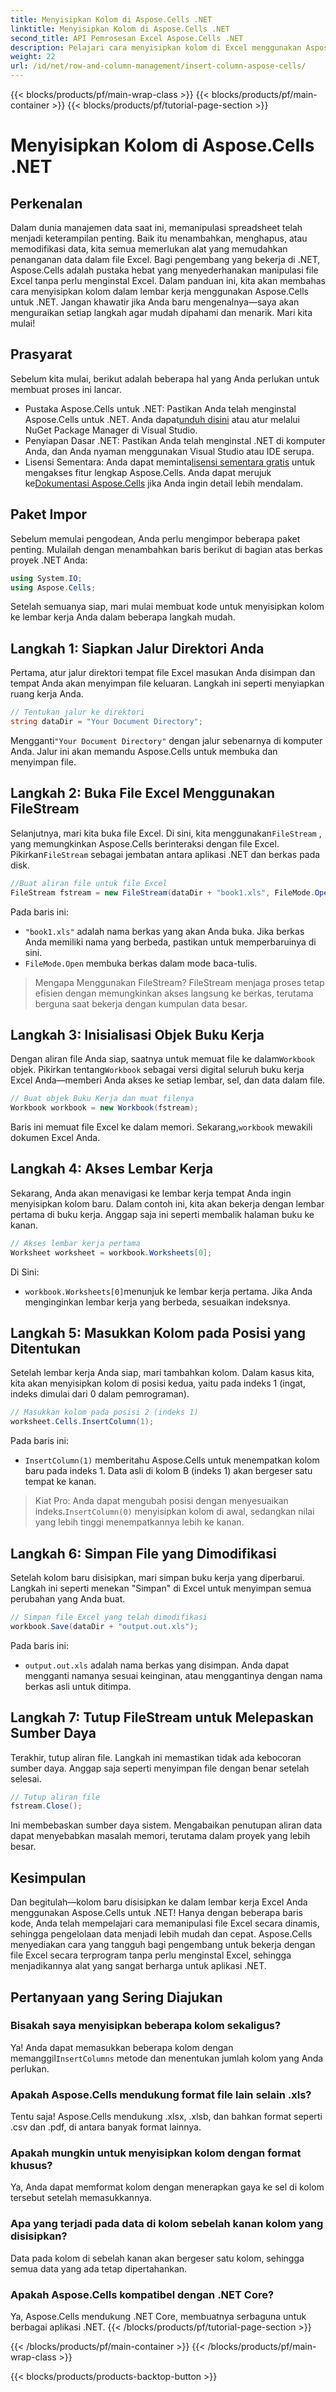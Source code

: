 ```yaml
---
title: Menyisipkan Kolom di Aspose.Cells .NET
linktitle: Menyisipkan Kolom di Aspose.Cells .NET
second_title: API Pemrosesan Excel Aspose.Cells .NET
description: Pelajari cara menyisipkan kolom di Excel menggunakan Aspose.Cells untuk .NET. Ikuti panduan langkah demi langkah kami yang mudah untuk menambahkan kolom baru dengan mudah. Sempurna untuk pengembang .NET.
weight: 22
url: /id/net/row-and-column-management/insert-column-aspose-cells/
---
```


{{< blocks/products/pf/main-wrap-class >}}
{{< blocks/products/pf/main-container >}}
{{< blocks/products/pf/tutorial-page-section >}}

# Menyisipkan Kolom di Aspose.Cells .NET

## Perkenalan
Dalam dunia manajemen data saat ini, memanipulasi spreadsheet telah menjadi keterampilan penting. Baik itu menambahkan, menghapus, atau memodifikasi data, kita semua memerlukan alat yang memudahkan penanganan data dalam file Excel. Bagi pengembang yang bekerja di .NET, Aspose.Cells adalah pustaka hebat yang menyederhanakan manipulasi file Excel tanpa perlu menginstal Excel. Dalam panduan ini, kita akan membahas cara menyisipkan kolom dalam lembar kerja menggunakan Aspose.Cells untuk .NET. Jangan khawatir jika Anda baru mengenalnya—saya akan menguraikan setiap langkah agar mudah dipahami dan menarik. Mari kita mulai!
## Prasyarat
Sebelum kita mulai, berikut adalah beberapa hal yang Anda perlukan untuk membuat proses ini lancar.
-  Pustaka Aspose.Cells untuk .NET: Pastikan Anda telah menginstal Aspose.Cells untuk .NET. Anda dapat[unduh disini](https://releases.aspose.com/cells/net/) atau atur melalui NuGet Package Manager di Visual Studio.
- Penyiapan Dasar .NET: Pastikan Anda telah menginstal .NET di komputer Anda, dan Anda nyaman menggunakan Visual Studio atau IDE serupa.
- Lisensi Sementara: Anda dapat meminta[lisensi sementara gratis](https://purchase.aspose.com/temporary-license/) untuk mengakses fitur lengkap Aspose.Cells.
 Anda dapat merujuk ke[Dokumentasi Aspose.Cells](https://reference.aspose.com/cells/net/) jika Anda ingin detail lebih mendalam.
## Paket Impor
Sebelum memulai pengodean, Anda perlu mengimpor beberapa paket penting. Mulailah dengan menambahkan baris berikut di bagian atas berkas proyek .NET Anda:
```csharp
using System.IO;
using Aspose.Cells;
```
Setelah semuanya siap, mari mulai membuat kode untuk menyisipkan kolom ke lembar kerja Anda dalam beberapa langkah mudah.
## Langkah 1: Siapkan Jalur Direktori Anda
Pertama, atur jalur direktori tempat file Excel masukan Anda disimpan dan tempat Anda akan menyimpan file keluaran. Langkah ini seperti menyiapkan ruang kerja Anda.
```csharp
// Tentukan jalur ke direktori
string dataDir = "Your Document Directory";
```
 Mengganti`"Your Document Directory"` dengan jalur sebenarnya di komputer Anda. Jalur ini akan memandu Aspose.Cells untuk membuka dan menyimpan file.
## Langkah 2: Buka File Excel Menggunakan FileStream
 Selanjutnya, mari kita buka file Excel. Di sini, kita menggunakan`FileStream` , yang memungkinkan Aspose.Cells berinteraksi dengan file Excel. Pikirkan`FileStream` sebagai jembatan antara aplikasi .NET dan berkas pada disk.
```csharp
//Buat aliran file untuk file Excel
FileStream fstream = new FileStream(dataDir + "book1.xls", FileMode.Open);
```
Pada baris ini:
- `"book1.xls"` adalah nama berkas yang akan Anda buka. Jika berkas Anda memiliki nama yang berbeda, pastikan untuk memperbaruinya di sini.
- `FileMode.Open` membuka berkas dalam mode baca-tulis.
> Mengapa Menggunakan FileStream? FileStream menjaga proses tetap efisien dengan memungkinkan akses langsung ke berkas, terutama berguna saat bekerja dengan kumpulan data besar.
## Langkah 3: Inisialisasi Objek Buku Kerja
 Dengan aliran file Anda siap, saatnya untuk memuat file ke dalam`Workbook` objek. Pikirkan tentang`Workbook` sebagai versi digital seluruh buku kerja Excel Anda—memberi Anda akses ke setiap lembar, sel, dan data dalam file.
```csharp
// Buat objek Buku Kerja dan muat filenya
Workbook workbook = new Workbook(fstream);
```
 Baris ini memuat file Excel ke dalam memori. Sekarang,`workbook` mewakili dokumen Excel Anda.
## Langkah 4: Akses Lembar Kerja
Sekarang, Anda akan menavigasi ke lembar kerja tempat Anda ingin menyisipkan kolom baru. Dalam contoh ini, kita akan bekerja dengan lembar pertama di buku kerja. Anggap saja ini seperti membalik halaman buku ke kanan.
```csharp
// Akses lembar kerja pertama
Worksheet worksheet = workbook.Worksheets[0];
```
Di Sini:
- `workbook.Worksheets[0]`menunjuk ke lembar kerja pertama. Jika Anda menginginkan lembar kerja yang berbeda, sesuaikan indeksnya.
## Langkah 5: Masukkan Kolom pada Posisi yang Ditentukan
Setelah lembar kerja Anda siap, mari tambahkan kolom. Dalam kasus kita, kita akan menyisipkan kolom di posisi kedua, yaitu pada indeks 1 (ingat, indeks dimulai dari 0 dalam pemrograman).
```csharp
// Masukkan kolom pada posisi 2 (indeks 1)
worksheet.Cells.InsertColumn(1);
```
Pada baris ini:
- `InsertColumn(1)` memberitahu Aspose.Cells untuk menempatkan kolom baru pada indeks 1. Data asli di kolom B (indeks 1) akan bergeser satu tempat ke kanan.
>  Kiat Pro: Anda dapat mengubah posisi dengan menyesuaikan indeks.`InsertColumn(0)` menyisipkan kolom di awal, sedangkan nilai yang lebih tinggi menempatkannya lebih ke kanan.
## Langkah 6: Simpan File yang Dimodifikasi
Setelah kolom baru disisipkan, mari simpan buku kerja yang diperbarui. Langkah ini seperti menekan "Simpan" di Excel untuk menyimpan semua perubahan yang Anda buat.
```csharp
// Simpan file Excel yang telah dimodifikasi
workbook.Save(dataDir + "output.out.xls");
```
Pada baris ini:
- `output.out.xls` adalah nama berkas yang disimpan. Anda dapat mengganti namanya sesuai keinginan, atau menggantinya dengan nama berkas asli untuk ditimpa.
## Langkah 7: Tutup FileStream untuk Melepaskan Sumber Daya
Terakhir, tutup aliran file. Langkah ini memastikan tidak ada kebocoran sumber daya. Anggap saja seperti menyimpan file dengan benar setelah selesai.
```csharp
// Tutup aliran file
fstream.Close();
```
Ini membebaskan sumber daya sistem. Mengabaikan penutupan aliran data dapat menyebabkan masalah memori, terutama dalam proyek yang lebih besar.
## Kesimpulan
Dan begitulah—kolom baru disisipkan ke dalam lembar kerja Excel Anda menggunakan Aspose.Cells untuk .NET! Hanya dengan beberapa baris kode, Anda telah mempelajari cara memanipulasi file Excel secara dinamis, sehingga pengelolaan data menjadi lebih mudah dan cepat. Aspose.Cells menyediakan cara yang tangguh bagi pengembang untuk bekerja dengan file Excel secara terprogram tanpa perlu menginstal Excel, sehingga menjadikannya alat yang sangat berharga untuk aplikasi .NET.
## Pertanyaan yang Sering Diajukan
### Bisakah saya menyisipkan beberapa kolom sekaligus?  
 Ya! Anda dapat memasukkan beberapa kolom dengan memanggil`InsertColumns` metode dan menentukan jumlah kolom yang Anda perlukan.
### Apakah Aspose.Cells mendukung format file lain selain .xls?  
Tentu saja! Aspose.Cells mendukung .xlsx, .xlsb, dan bahkan format seperti .csv dan .pdf, di antara banyak format lainnya.
### Apakah mungkin untuk menyisipkan kolom dengan format khusus?  
Ya, Anda dapat memformat kolom dengan menerapkan gaya ke sel di kolom tersebut setelah memasukkannya.
### Apa yang terjadi pada data di kolom sebelah kanan kolom yang disisipkan?  
Data pada kolom di sebelah kanan akan bergeser satu kolom, sehingga semua data yang ada tetap dipertahankan.
### Apakah Aspose.Cells kompatibel dengan .NET Core?  
Ya, Aspose.Cells mendukung .NET Core, membuatnya serbaguna untuk berbagai aplikasi .NET.
{{< /blocks/products/pf/tutorial-page-section >}}

{{< /blocks/products/pf/main-container >}}
{{< /blocks/products/pf/main-wrap-class >}}

{{< blocks/products/products-backtop-button >}}
